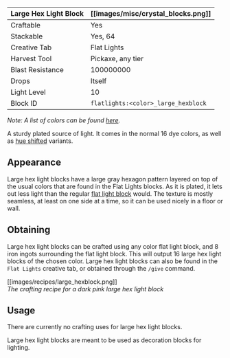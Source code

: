 | Large Hex Light Block | [[images/misc/crystal_blocks.png]]  |
|-----------------------|-------------------------------------|
| Craftable             | Yes                                 |
| Stackable             | Yes, 64                             |
| Creative Tab          | Flat Lights                         |
| Harvest Tool          | Pickaxe, any tier                   |
| Blast Resistance      | 100000000                           |
| Drops                 | Itself                              |
| Light Level           | 10                                  |
| Block ID              | `flatlights:<color>_large_hexblock` |

_Note: A list of colors can be found [here](Colors)._

A sturdy plated source of light. It comes in the normal 16 dye colors, as well as [hue shifted](Hue-Shifted-Blocks) variants.

## Appearance
Large hex light blocks have a large gray hexagon pattern layered on top of the usual colors that are found in the Flat Lights blocks. As it is plated, it lets out less light than the regular [flat light block](Flat-Light-Block) would. The texture is mostly seamless, at least on one side at a time, so it can be used nicely in a floor or wall. 

## Obtaining
Large hex light blocks can be crafted using any color flat light block, and 8 iron ingots surrounding the flat light block. This will output 16 large hex light blocks of the chosen color. Large hex light blocks can also be found in the `Flat Lights` creative tab, or obtained through the `/give` command.

[[images/recipes/large_hexblock.png]]  
*The crafting recipe for a dark pink large hex light block*

## Usage
There are currently no crafting uses for large hex light blocks.

Large hex light blocks are meant to be used as decoration blocks for lighting.